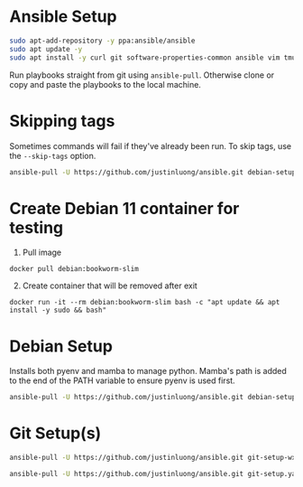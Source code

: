 # Ansible Setup
```bash
sudo apt-add-repository -y ppa:ansible/ansible
sudo apt update -y
sudo apt install -y curl git software-properties-common ansible vim tmux
```

Run playbooks straight from git using `ansible-pull`. Otherwise clone or copy and paste the playbooks to the local machine.

# Skipping tags
Sometimes commands will fail if they've already been run. To skip tags, use the `--skip-tags` option.
```bash
ansible-pull -U https://github.com/justinluong/ansible.git debian-setup.yaml --skip-tags "pyenv"
```

# Create Debian 11 container for testing
1. Pull image
```
docker pull debian:bookworm-slim
```
2. Create container that will be removed after exit
```
docker run -it --rm debian:bookworm-slim bash -c "apt update && apt install -y sudo && bash"
```

# Debian Setup
Installs both pyenv and mamba to manage python. Mamba's path is added to the end of the PATH variable to ensure pyenv is used first.
```bash
ansible-pull -U https://github.com/justinluong/ansible.git debian-setup.yaml
```

# Git Setup(s)
```bash
ansible-pull -U https://github.com/justinluong/ansible.git git-setup-wx.yaml
```
```bash
ansible-pull -U https://github.com/justinluong/ansible.git git-setup.yaml
```
